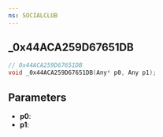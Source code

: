 ```yaml
---
ns: SOCIALCLUB
---
```

## _0x44ACA259D67651DB

```c
// 0x44ACA259D67651DB
void _0x44ACA259D67651DB(Any* p0, Any p1);
```


## Parameters
* **p0**: 
* **p1**: 

